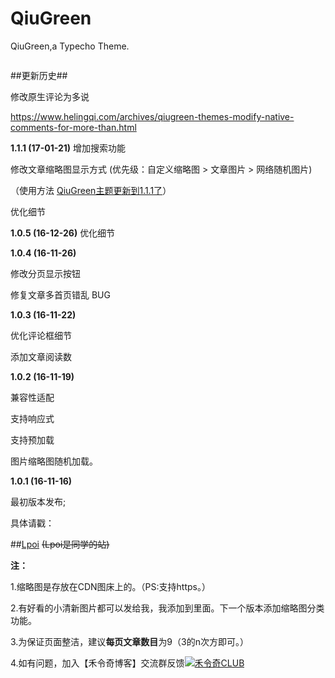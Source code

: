 # QiuGreen
QiuGreen,a Typecho Theme.

<img src="https://raw.githubusercontent.com/Hegreen/QiuGreen/master/screenshot.png" alt="">

##更新历史##

修改原生评论为多说

https://www.helingqi.com/archives/qiugreen-themes-modify-native-comments-for-more-than.html


**1.1.1 (17-01-21)**
增加搜索功能

修改文章缩略图显示方式 (优先级：自定义缩略图 > 文章图片 > 网络随机图片) 

（使用方法 [QiuGreen主题更新到1.1.1了][2]）

优化细节


**1.0.5 (16-12-26)**
优化细节


**1.0.4 (16-11-26)**

修改分页显示按钮

修复文章多首页错乱 BUG


**1.0.3 (16-11-22)**

优化评论框细节

添加文章阅读数


**1.0.2 (16-11-19)**


兼容性适配

支持响应式

支持预加载

图片缩略图随机加载。

**1.0.1 (16-11-16)**

最初版本发布;


具体请戳：

##[Lpoi][3] 
<del>(Lpoi是同学的站)</del>



**注：**

1.缩略图是存放在CDN图床上的。（PS:支持https。）

2.有好看的小清新图片都可以发给我，我添加到里面。下一个版本添加缩略图分类功能。

3.为保证页面整洁，建议**每页文章数目**为9（3的n次方即可。）

4.如有问题，加入【禾令奇博客】交流群反馈<a href="https://jq.qq.com/?_wv=1027&k=42u2e6P" target="_blank"><img src="//m.helingqi.com/themes/Inlove/images/group.png" title="点击加入【禾令奇博客】交流群" alt="禾令奇CLUB"></a>


  [1]: https://cdn.helingqi.com/images/2016/11/4116976341.jpg
  [2]: https://www.helingqi.com/archives/2017/01/21/qiugreen-theme-update-to-111.html
  [3]: https://www.lpoi.me
  [4]: https://cdn.helingqi.com/expression/paopao/%E5%93%88%E5%93%88.png
